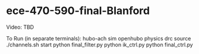 # ece-470-590-final-Blanford

Video: TBD

To Run (in separate terminals):
hubo-ach sim openhubo physics drc
source ./channels.sh start
python final_filter.py
python ik_ctrl.py
python final_ctrl.py
